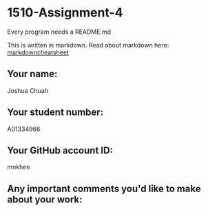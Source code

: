 # 1510-Assignment-4

Every program needs a README.md

This is written in markdown. Read about markdown here: [markdowncheatsheet](https://www.markdownguide.org/cheat-sheet/)

## Your name:
Joshua Chuah

## Your student number:
A01334966

## Your GitHub account ID:
mnkhee

## Any important comments you'd like to make about your work:
